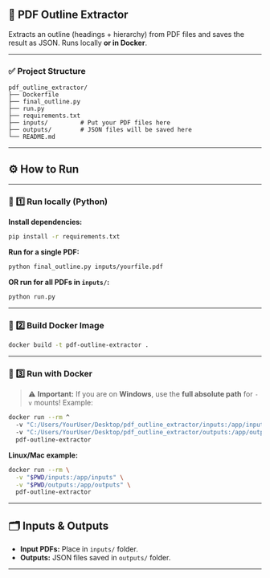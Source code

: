 ## 📄 **PDF Outline Extractor**

Extracts an outline (headings + hierarchy) from PDF files and saves the result as JSON.
Runs locally **or in Docker**.

---

### ✅ **Project Structure**

```
pdf_outline_extractor/
├── Dockerfile
├── final_outline.py
├── run.py
├── requirements.txt
├── inputs/         # Put your PDF files here
├── outputs/        # JSON files will be saved here
└── README.md
```

---

## ⚙️ **How to Run**

---

### 🔹 **1️⃣ Run locally (Python)**

**Install dependencies:**

```bash
pip install -r requirements.txt
```

**Run for a single PDF:**

```bash
python final_outline.py inputs/yourfile.pdf
```

**OR run for all PDFs in `inputs/`:**

```bash
python run.py
```

---

### 🔹 **2️⃣ Build Docker Image**

```bash
docker build -t pdf-outline-extractor .
```

---

### 🔹 **3️⃣ Run with Docker**

> ⚠️ **Important:**
> If you are on **Windows**, use the **full absolute path** for `-v` mounts!
> Example:

```bash
docker run --rm ^
  -v "C:/Users/YourUser/Desktop/pdf_outline_extractor/inputs:/app/inputs" ^
  -v "C:/Users/YourUser/Desktop/pdf_outline_extractor/outputs:/app/outputs" ^
  pdf-outline-extractor
```

**Linux/Mac example:**

```bash
docker run --rm \
  -v "$PWD/inputs:/app/inputs" \
  -v "$PWD/outputs:/app/outputs" \
  pdf-outline-extractor
```

---

## 🗂️ **Inputs & Outputs**

* **Input PDFs:** Place in `inputs/` folder.
* **Outputs:** JSON files saved in `outputs/` folder.

---